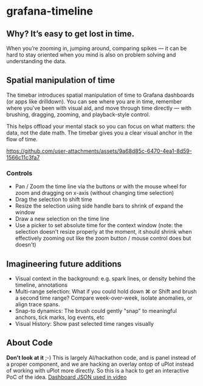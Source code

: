 # grafana-timeline

## Why? It’s easy to get lost in time.
When you’re zooming in, jumping around, comparing spikes — it can be hard to stay oriented when you mind is also on problem solving and understanding the data.

## Spatial manipulation of time
The timebar introduces spatial manipulation of time to Grafana dashboards (or apps like drilldown). You can see where you are in time, remember where you've been with visual aid, and move through time directly — with brushing, dragging, zooming, and playback-style control.

This helps offload your mental stack so you can focus on what matters: the data, not the date math. The timebar gives you a clear visual anchor in the flow of time.

https://github.com/user-attachments/assets/9a68d85c-6470-4ea1-8d59-1566c11c3fa7

### Controls
 - Pan / Zoom the time line via the buttons or with the mouse wheel for zoom and dragging on x-axis (without changing time selection)
 - Drag the selection to shift time
 - Resize the selection using side handle bars to shrink of expand the window
 - Draw a new selection on the time line
 - Use a picker to set absolute time for the context window (note: the selection doesn't resize properly at the moment, it should shrink when effectively zooming out like the zoom button / mouse control does but doesn't)

## Imagineering future additions
 - Visual context in the background: e.g. spark lines, or density behind the timeline, annotations
 - Multi-range selection: What if you could hold down ⌘ or Shift and brush a second time range? Compare week-over-week, isolate anomalies, or align trace spans.
 - Snap-to dynamics: The brush could gently "snap" to meaningful anchors, tick marks, log events, etc
 - Visual History: Show past selected time ranges visually 

## About Code
**Don't look at it** ;-) This is largely AI/hackathon code, and is panel instead of a proper component, and we are hacking an overlay ontop of uPlot instead of working with uPlot more directly. So this is a hack to get an interactive PoC of the idea.
[Dashboard JSON used in video](https://github.com/user-attachments/files/21001198/Time.bar-1751381534278.json)

